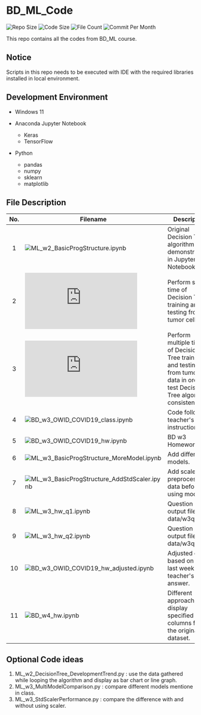 # BD_ML_Code

![Repo Size](https://img.shields.io/github/repo-size/belongtothenight/BD_ML_Code) ![Code Size](https://img.shields.io/github/languages/code-size/belongtothenight/BD_ML_Code) ![File Count](https://img.shields.io/github/directory-file-count/belongtothenight/BD_ML_Code/src) ![Commit Per Month](https://img.shields.io/github/commit-activity/m/belongtothenight/BD_ML_Code)

This repo contains all the codes from BD_ML course.

## Notice

Scripts in this repo needs to be executed with IDE with the required libraries installed in local environment.

## Development Environment

- Windows 11

- Anaconda Jupyter Notebook
  - Keras
  - TensorFlow

- Python
  - pandas
  - numpy
  - sklearn
  - matplotlib

## File Description

| No. | Filename                                                                                                                                                 | Description                                                                                                                             |
| :-: | -------------------------------------------------------------------------------------------------------------------------------------------------------- | --------------------------------------------------------------------------------------------------------------------------------------- |
|  1  | ![ML_w2_BasicProgStructure.ipynb](https://github.com/belongtothenight/BD_ML_Code/blob/main/src/ML_w2_BasicProgStructure.ipynb)                           | Original Decision Tree algorithm demonstration in Jupyter Notebook.                                                                     |
|  2  | ![ML_w2_DecisionTree_basic.py](https://github.com/belongtothenight/BD_ML_Code/blob/main/src/ML_w2_DecisionTree_basic.py)                                 | Perform single time of Decision Tree training and testing from tumor cell data.                                                         |
|  3  | ![ML_w2_DecisionTree_consistency.py](https://github.com/belongtothenight/BD_ML_Code/blob/main/src/ML_w2_DecisionTree_consistency.py)                     | Perform multiple times of Decision Tree training and testing from tumor cell data in order to test Decision Tree algorithm consistency. |
|  4  | ![BD_w3_OWID_COVID19_class.ipynb](https://github.com/belongtothenight/BD_ML_Code/blob/main/src/BD_w3_OWID_COVID19_class.ipynb)                           | Code follows teacher's video instruction.                                                                                               |
|  5  | ![BD_w3_OWID_COVID19_hw.ipynb](https://github.com/belongtothenight/BD_ML_Code/blob/main/src/BD_w3_OWID_COVID19_hw.ipynb)                                 | BD w3 Homework.                                                                                                                         |
|  6  | ![ML_w3_BasicProgStructure_MoreModel.ipynb](https://github.com/belongtothenight/BD_ML_Code/blob/main/src/ML_w3_BasicProgStructure_MoreModel.ipynb)       | Add different models.                                                                                                                   |
|  7  | ![ML_w3_BasicProgStructure_AddStdScaler.ipynb](https://github.com/belongtothenight/BD_ML_Code/blob/main/src/ML_w3_BasicProgStructure_AddStdScaler.ipynb) | Add scaler to preprocess data before using models.                                                                                      |
|  8  | ![ML_w3_hw_q1.ipynb](https://github.com/belongtothenight/BD_ML_Code/blob/main/src/ML_w3_hw_q1.ipynb)                                                     | Question inside, output file in data/w3q1data/                                                                                          |
|  9  | ![ML_w3_hw_q2.ipynb](https://github.com/belongtothenight/BD_ML_Code/blob/main/src/ML_w3_hw_q2.ipynb)                                                     | Question inside, output file in data/w3q2data/                                                                                          |
| 10  | ![BD_w3_OWID_COVID19_hw_adjusted.ipynb](https://github.com/belongtothenight/BD_ML_Code/blob/main/src/BD_w3_OWID_COVID19_hw_adjusted.ipynb)               | Adjusted code based on hw last week and teacher's answer.                                                                               |
| 11  | ![BD_w4_hw.ipynb](https://github.com/belongtothenight/BD_ML_Code/blob/main/src/BD_w4_hw.ipynb)                                                           | Different approach to display specified columns from the original dataset.                                                              |

## Optional Code ideas

1. ML_w2_DecisionTree_DevelopmentTrend.py : use the data gathered while looping the algorithm and display as bar chart or line graph.
2. ML_w3_MultiModelComparison.py : compare different models mentione in class.
3. ML_w3_StdScalerPerformance.py : compare the difference with and without using scaler.
